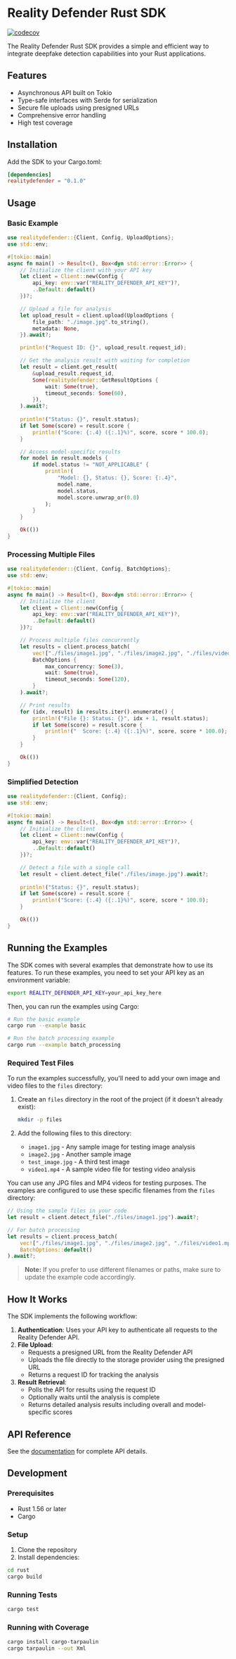 # Reality Defender Rust SDK

[![codecov](https://codecov.io/gh/Reality-Defender/realitydefender-sdk-rust/graph/badge.svg?token=QSZA0QTEQ5)](https://codecov.io/gh/Reality-Defender/realitydefender-sdk-rust)

The Reality Defender Rust SDK provides a simple and efficient way to integrate deepfake detection capabilities into your Rust applications.

## Features

- Asynchronous API built on Tokio
- Type-safe interfaces with Serde for serialization
- Secure file uploads using presigned URLs
- Comprehensive error handling
- High test coverage

## Installation

Add the SDK to your Cargo.toml:

```toml
[dependencies]
realitydefender = "0.1.0"
```

## Usage

### Basic Example

```rust
use realitydefender::{Client, Config, UploadOptions};
use std::env;

#[tokio::main]
async fn main() -> Result<(), Box<dyn std::error::Error>> {
    // Initialize the client with your API key
    let client = Client::new(Config {
        api_key: env::var("REALITY_DEFENDER_API_KEY")?,
        ..Default::default()
    })?;

    // Upload a file for analysis
    let upload_result = client.upload(UploadOptions {
        file_path: "./image.jpg".to_string(),
        metadata: None,
    }).await?;

    println!("Request ID: {}", upload_result.request_id);

    // Get the analysis result with waiting for completion
    let result = client.get_result(
        &upload_result.request_id,
        Some(realitydefender::GetResultOptions {
            wait: Some(true),
            timeout_seconds: Some(60),
        }),
    ).await?;
    
    println!("Status: {}", result.status);
    if let Some(score) = result.score {
        println!("Score: {:.4} ({:.1}%)", score, score * 100.0);
    }

    // Access model-specific results
    for model in result.models {
        if model.status != "NOT_APPLICABLE" {
            println!(
                "Model: {}, Status: {}, Score: {:.4}", 
                model.name, 
                model.status, 
                model.score.unwrap_or(0.0)
            );
        }
    }

    Ok(())
}
```

### Processing Multiple Files

```rust
use realitydefender::{Client, Config, BatchOptions};
use std::env;

#[tokio::main]
async fn main() -> Result<(), Box<dyn std::error::Error>> {
    // Initialize the client
    let client = Client::new(Config {
        api_key: env::var("REALITY_DEFENDER_API_KEY")?,
        ..Default::default()
    })?;

    // Process multiple files concurrently
    let results = client.process_batch(
        vec!["./files/image1.jpg", "./files/image2.jpg", "./files/video.mp4"],
        BatchOptions {
            max_concurrency: Some(3),
            wait: Some(true),
            timeout_seconds: Some(120),
        }
    ).await?;

    // Print results
    for (idx, result) in results.iter().enumerate() {
        println!("File {}: Status: {}", idx + 1, result.status);
        if let Some(score) = result.score {
            println!("  Score: {:.4} ({:.1}%)", score, score * 100.0);
        }
    }

    Ok(())
}
```

### Simplified Detection

```rust
use realitydefender::{Client, Config};
use std::env;

#[tokio::main]
async fn main() -> Result<(), Box<dyn std::error::Error>> {
    // Initialize the client
    let client = Client::new(Config {
        api_key: env::var("REALITY_DEFENDER_API_KEY")?,
        ..Default::default()
    })?;

    // Detect a file with a single call
    let result = client.detect_file("./files/image.jpg").await?;
    
    println!("Status: {}", result.status);
    if let Some(score) = result.score {
        println!("Score: {:.4} ({:.1}%)", score, score * 100.0);
    }

    Ok(())
}
```

## Running the Examples

The SDK comes with several examples that demonstrate how to use its features. To run these examples, you need to set your API key as an environment variable:

```bash
export REALITY_DEFENDER_API_KEY=your_api_key_here
```

Then, you can run the examples using Cargo:

```bash
# Run the basic example
cargo run --example basic

# Run the batch processing example
cargo run --example batch_processing
```

### Required Test Files

To run the examples successfully, you'll need to add your own image and video files to the `files` directory:

1. Create an `files` directory in the root of the project (if it doesn't already exist):
   ```bash
   mkdir -p files
   ```

2. Add the following files to this directory:
   - `image1.jpg` - Any sample image for testing image analysis
   - `image2.jpg` - Another sample image
   - `test_image.jpg` - A third test image
   - `video1.mp4` - A sample video file for testing video analysis

You can use any JPG files and MP4 videos for testing purposes. The examples are configured to use these specific filenames from the `files` directory:

```rust
// Using the sample files in your code
let result = client.detect_file("./files/image1.jpg").await?;

// For batch processing
let results = client.process_batch(
    vec!["./files/image1.jpg", "./files/image2.jpg", "./files/video1.mp4"],
    BatchOptions::default()
).await?;
```

> **Note:** If you prefer to use different filenames or paths, make sure to update the example code accordingly.

## How It Works

The SDK implements the following workflow:

1. **Authentication**: Uses your API key to authenticate all requests to the Reality Defender API.
2. **File Upload**:
   - Requests a presigned URL from the Reality Defender API
   - Uploads the file directly to the storage provider using the presigned URL
   - Returns a request ID for tracking the analysis
3. **Result Retrieval**:
   - Polls the API for results using the request ID
   - Optionally waits until the analysis is complete
   - Returns detailed analysis results including overall and model-specific scores

## API Reference

See the [documentation](https://docs.rs/realitydefender) for complete API details.

## Development

### Prerequisites

- Rust 1.56 or later
- Cargo

### Setup

1. Clone the repository
2. Install dependencies:

```bash
cd rust
cargo build
```

### Running Tests

```bash
cargo test
```

### Running with Coverage

```bash
cargo install cargo-tarpaulin
cargo tarpaulin --out Xml
```

